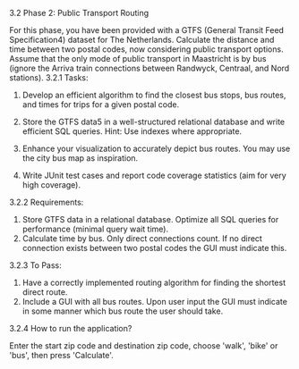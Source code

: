 3.2 Phase 2: Public Transport Routing

For this phase, you have been provided with a GTFS (General Transit Feed Specification4)
dataset for The Netherlands. Calculate the distance and time between two postal codes, now
considering public transport options.
Assume that the only mode of public transport in Maastricht is by bus (ignore the Arriva train
connections between Randwyck, Centraal, and Nord stations).
3.2.1 Tasks:

1. Develop an efficient algorithm to find the closest bus stops, bus routes, and times for
   trips for a given postal code.

2. Store the GTFS data5 in a well-structured relational database and write efficient SQL
   queries.
   Hint: Use indexes where appropriate.

3. Enhance your visualization to accurately depict bus routes.
   You may use the city bus map as inspiration.
4. Write JUnit test cases and report code coverage statistics (aim for very high coverage).

3.2.2 Requirements:

1. Store GTFS data in a relational database. Optimize all SQL queries for performance
   (minimal query wait time).
2. Calculate time by bus. Only direct connections count. If no direct connection exists
   between two postal codes the GUI must indicate this.

3.2.3 To Pass:

1. Have a correctly implemented routing algorithm for finding the shortest direct route.
2. Include a GUI with all bus routes. Upon user input the GUI must indicate in some
   manner which bus route the user should take.

3.2.4 How to run the application?

Enter the start zip code and destination zip code, choose 'walk', 'bike' or 'bus', then press 'Calculate'.
